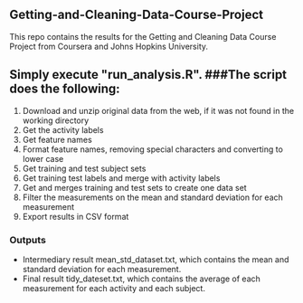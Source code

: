 ## Getting-and-Cleaning-Data-Course-Project
This repo contains the results for the Getting and Cleaning Data Course Project from Coursera and Johns Hopkins University.

Simply execute "run_analysis.R". 
###The script does the following:
---
1. Download and unzip original data from the web, if it was not found in the working directory
2. Get the activity labels
3. Get feature names 
4. Format feature names, removing special characters and converting to lower case
5. Get training and test subject sets
6. Get training test labels and merge with activity labels 
7. Get and merges training and test sets to create one data set
8. Filter the measurements on the mean and standard deviation for each measurement
9. Export results in CSV format

### Outputs
* Intermediary result mean_std_dataset.txt, which contains the mean and standard deviation for each measurement.
* Final result tidy_dateset.txt, which contains the average of each measurement for each activity and each subject.

